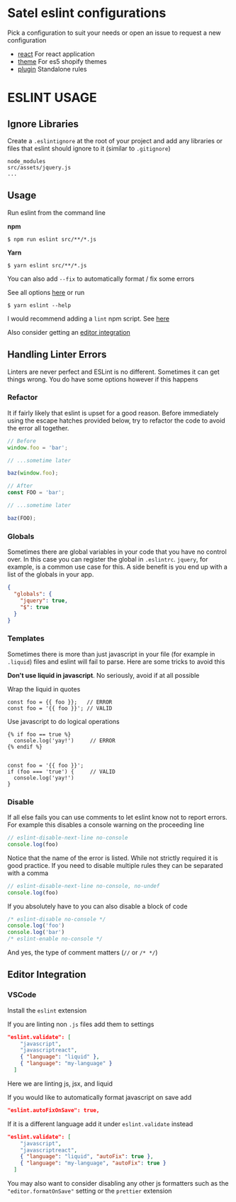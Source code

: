 # Satel eslint configurations

Pick a configuration to suit your needs or open an issue to request a new configuration
- [react](https://github.com/SatelCreative/eslint-plugin/tree/master/packages/eslint-config-react) For react application
- [theme](https://github.com/SatelCreative/eslint-plugin/tree/master/packages/eslint-config-theme) For es5 shopify themes
- [plugin](https://github.com/SatelCreative/eslint-plugin/tree/master/packages/eslint-plugin) Standalone rules

# ESLINT USAGE

## Ignore Libraries

Create a `.eslintignore` at the root of your project and add any libraries or files that eslint should ignore to it (similar to `.gitignore`)

```
node_modules
src/assets/jquery.js
...
```

## Usage

Run eslint from the command line

**npm**
```
$ npm run eslint src/**/*.js
```

**Yarn**
```
$ yarn eslint src/**/*.js
```

You can also add `--fix` to automatically format / fix some errors

See all options [here](https://eslint.org/docs/user-guide/command-line-interface#options) or run
```
$ yarn eslint --help 
```

I would recommend adding a `lint` npm script. See [here](https://docs.npmjs.com/misc/scripts#examples)

Also consider getting an [editor integration](#editor-integration)

## Handling Linter Errors

Linters are never perfect and ESLint is no different. Sometimes it can get things wrong. You do have some options however if this happens

### Refactor

It if fairly likely that eslint is upset for a good reason. Before immediately using the escape hatches provided below, try to refactor the code to avoid the error all together.

```javascript
// Before
window.foo = 'bar';

// ...sometime later

baz(window.foo);

// After
const FOO = 'bar';

// ...sometime later

baz(FOO);
```

### Globals

Sometimes there are global variables in your code that you have no control over. In this case you can register the global in `.eslintrc`. `jquery`, for example, is a common use case for this. A side benefit is you end up with a list of the globals in your app.

```json
{
  "globals": {
    "jquery": true,
    "$": true
  }
}
```

### Templates

Sometimes there is more than just javascript in your file (for example in `.liquid`) files and eslint will fail to parse. Here are some tricks to avoid this 

**Don't use liquid in javascript**. No seriously, avoid if at all possible

Wrap the liquid in quotes
```
const foo = {{ foo }};   // ERROR
const foo = '{{ foo }}'; // VALID
```

Use javascript to do logical operations

```
{% if foo == true %}
  console.log('yay!')     // ERROR
{% endif %}


const foo = '{{ foo }}';
if (foo === 'true') {     // VALID
  console.log('yay!')
}
```

### Disable

If all else fails you can use comments to let eslint know not to report errors. For example this disables a console warning on the proceeding line

```javascript
// eslint-disable-next-line no-console
console.log(foo)
```

Notice that the name of the error is listed. While not strictly required it is good practice. If you need to disable multiple rules they can be separated with a comma

```javascript
// eslint-disable-next-line no-console, no-undef
console.log(foo)
```

If you absolutely have to you can also disable a block of code

```javascript
/* eslint-disable no-console */
console.log('foo')
console.log('bar')
/* eslint-enable no-console */
```

And yes, the type of comment matters (`//` or `/* */`)

## Editor Integration

### VSCode

Install the `eslint` extension

If you are linting non `.js` files add them to settings
```json
"eslint.validate": [
    "javascript",
    "javascriptreact",
    { "language": "liquid" },
    { "language": "my-language" }
  ]
```
Here we are linting js, jsx, and liquid

If you would like to automatically format javascript on save add
```json
"eslint.autoFixOnSave": true,
```
If it is a different language add it under `eslint.validate` instead
```json
"eslint.validate": [
    "javascript",
    "javascriptreact",
    { "language": "liquid", "autoFix": true },
    { "language": "my-language", "autoFix": true }
  ]
```

You may also want to consider disabling any other js formatters such as the `"editor.formatOnSave"` setting or the `prettier` extension

